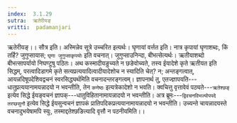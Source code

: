 ```yaml
---
index:  3.1.29
sutra:  ऋतेरीयङ्
vritti:  padamanjari
---
```


ऋतेरीयङ्।। सौत्र इति। अस्मिन्नेव सूत्रे उच्चरित इत्यर्थः। घृणायां वर्त्तत इति। नात्र कृपायां घृणाशब्दः, किं तर्हि? जुगुप्सायास; `घृणा जुगुप्साकृपयोः` इति वचनात्। जुगुप्साउनिन्दा, बीभत्सेत्यर्थः। ऋतीयाशब्दो बीभत्सापर्यायो निघण्टुषु पठितः। अथ कस्मादीयङुच्यते न छङेवोच्यते, तस्य ईयादेशे कृते ऋतीयत इति सिद्धम्, परत्वादिडागमे कृते सत्यप्रत्ययादित्वादीयादेशोच न स्यादिति चेत्? न; अन्तङ्गत्वात्, आयन्नदिषूपदेशिवद्वचनं स्वरसिद्ध्यर्थमिति वचनादन्तरङ्गत्वम्। ज्ञापनार्थ तु, एतज्ज्ञापयति---धातुप्रत्ययानामयन्नादयो न भवन्तीति, तेन `कणेष्ठः` इत्यत्रेकादेशो न भवति। क्वचित्तु वृत्तावेवं पठ्यते---`ऋतेश्छङ्` इत्येव सिद्धे ईयङ्वचनं ज्ञापक्---धातुविहितानामायन्नादयो न भवन्तीति। अत्र ब्रूमः---`द्विवचनविभज्योपपदे तरप्छसुनौ` इत्येव सिद्धे ईयसुन्वचनं ज्ञापकं प्रातिपदिकप्रत्ययानामायन्नादयो न भवन्तीति। उच्यन्ते चायन्नादयस्ते वचनादुभयेषामपि स्युः, तस्माद्दतेश्छङित्यादि वृत्तौ न पठनीयमिति।।
